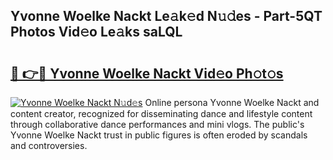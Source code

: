## Yvonne Woelke Nackt Le𝚊k𝚎d N𝚞𝚍es - Part-5QT Photos Vid𝚎o Le𝚊ks saLQL

# <h2><a href="http://fb52mrh.evod.top/?m=Yvonne+Woelke+Nackt">🔗 👉🔴 Yvonne Woelke Nackt Vid𝚎o Ph𝚘t𝚘s</a></h2>

[![Yvonne Woelke Nackt N𝚞d𝚎s](https://i.imgur.com/8V9OHl7.gif)](http://fb52mrh.evod.top/?m=Yvonne+Woelke+Nackt)
Online persona Yvonne Woelke Nackt and content creator, recognized for disseminating dance and lifestyle content through collaborative dance performances and mini vlogs. The public's Yvonne Woelke Nackt trust in public figures is often eroded by scandals and controversies. 
